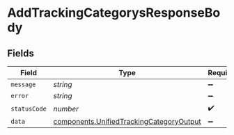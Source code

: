 # AddTrackingCategorysResponseBody


## Fields

| Field                                                                                                | Type                                                                                                 | Required                                                                                             | Description                                                                                          |
| ---------------------------------------------------------------------------------------------------- | ---------------------------------------------------------------------------------------------------- | ---------------------------------------------------------------------------------------------------- | ---------------------------------------------------------------------------------------------------- |
| `message`                                                                                            | *string*                                                                                             | :heavy_minus_sign:                                                                                   | N/A                                                                                                  |
| `error`                                                                                              | *string*                                                                                             | :heavy_minus_sign:                                                                                   | N/A                                                                                                  |
| `statusCode`                                                                                         | *number*                                                                                             | :heavy_check_mark:                                                                                   | N/A                                                                                                  |
| `data`                                                                                               | [components.UnifiedTrackingCategoryOutput](../../models/components/unifiedtrackingcategoryoutput.md) | :heavy_minus_sign:                                                                                   | N/A                                                                                                  |